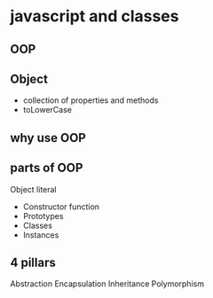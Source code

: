 # javascript and classes

## OOP

## Object
- collection of properties and methods
- toLowerCase

## why use  OOP


## parts of OOP
Object literal

- Constructor function
- Prototypes
- Classes
- Instances

## 4 pillars
Abstraction
Encapsulation
Inheritance
Polymorphism


